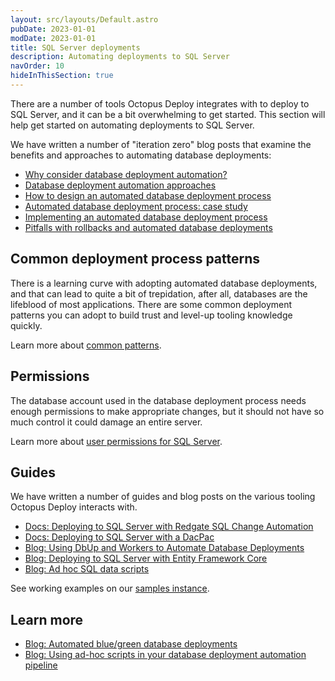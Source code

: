```yaml
---
layout: src/layouts/Default.astro
pubDate: 2023-01-01
modDate: 2023-01-01
title: SQL Server deployments
description: Automating deployments to SQL Server
navOrder: 10
hideInThisSection: true
---
```


There are a number of tools Octopus Deploy integrates with to deploy to SQL Server, and it can be a bit overwhelming to get started.  This section will help get started on automating deployments to SQL Server.

We have written a number of "iteration zero" blog posts that examine the benefits and approaches to automating database deployments:

- [Why consider database deployment automation?](https://octopus.com/blog/why-consider-database-deployment-automation)
- [Database deployment automation approaches](https://octopus.com/blog/database-deployment-automation-approaches)
- [How to design an automated database deployment process](https://octopus.com/blog/designing-db-deployment-process)
- [Automated database deployment process: case study](https://octopus.com/blog/use-case-for-designing-db-deployment-process)
- [Implementing an automated database deployment process](https://octopus.com/blog/implementing-db-deployment-process)
- [Pitfalls with rollbacks and automated database deployments](https://octopus.com/blog/database-rollbacks-pitfalls)

## Common deployment process patterns

There is a learning curve with adopting automated database deployments, and that can lead to quite a bit of trepidation, after all, databases are the lifeblood of most applications. There are some common deployment patterns you can adopt to build trust and level-up tooling knowledge quickly.

Learn more about [common patterns](/docs/deployments/databases/common-patterns/).

## Permissions

The database account used in the database deployment process needs enough permissions to make appropriate changes, but it should not have so much control it could damage an entire server.  

Learn more about [user permissions for SQL Server](/docs/deployments/databases/sql-server/permissions/).

## Guides

We have written a number of guides and blog posts on the various tooling Octopus Deploy interacts with.  

- [Docs: Deploying to SQL Server with Redgate SQL Change Automation](/docs/deployments/databases/sql-server/redgate/)
- [Docs: Deploying to SQL Server with a DacPac](/docs/deployments/databases/sql-server/dacpac/)
- [Blog: Using DbUp and Workers to Automate Database Deployments](https://octopus.com/blog/dbup-database-deployments)
- [Blog: Deploying to SQL Server with Entity Framework Core](https://octopus.com/blog/will-it-deploy-episode-03)
- [Blog: Ad hoc SQL data scripts](https://octopus.com/blog/database-deployment-automation-adhoc-scripts-with-runbooks)

See working examples on our [samples instance](https://samples.octopus.app/app#/Spaces-106).

## Learn more

- [Blog: Automated blue/green database deployments](https://octopus.com/blog/databases-with-blue-green-deployments)
- [Blog: Using ad-hoc scripts in your database deployment automation pipeline](https://octopus.com/blog/database-deployment-automation-adhoc-scripts)